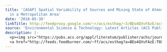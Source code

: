 ```yaml
---
title: '[ASAP] Spatial Variability of Sources and Mixing State of Atmospheric Particles
  in a Metropolitan Area'
date: '2018-05-30'
linkTitle: http://feedproxy.google.com/~r/acs/esthag/~3/BEo4QVvFAzE/acs.est.8b01011
source: 'Environmental Science & Technology: Latest Articles (ACS Publications)'
description: |-
  <p><img src="https://pubs.acs.org/appl/literatum/publisher/achs/journals/content/esthag/0/esthag.ahead-of-print/acs.est.8b01011/20180530/images/medium/es-2018-01011n_0006.gif" alt="TOC Graphic"/></p><div><cite>Environmental Science & Technology</cite></div><div>DOI: 10.1021/acs.est.8b01011</div><div class="feedflare">
  <a href="http://feeds.feedburner.com/~ff/acs/esthag?a=BEo4QVvFAzE:T0Xx5jeEOBg:yIl2AUoC8zA"><img src="http://feeds.feedburner.com/~ff/acs/esthag?d=yIl2AUoC8zA" border="0"></img></a>
---
```

